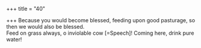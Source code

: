 +++
title = "40"

+++
Because you would become blessed, feeding upon good pasturage, so  then we would also be blessed.  
Feed on grass always, o inviolable cow [=Speech]! Coming here, drink  pure water!  